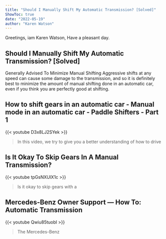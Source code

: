 ```yaml
---
title: "Should I Manually Shift My Automatic Transmission? [Solved]"
ShowToc: true 
date: "2022-05-19"
author: "Karen Watson" 
---
```


Greetings, iam Karen Watson, Have a pleasant day.
## Should I Manually Shift My Automatic Transmission? [Solved]
Generally Advised To Minimize Manual Shifting Aggressive shifts at any speed can cause some damage to the transmission, and so it is definitely best to minimize the amount of manual shifting done in an automatic car, even if you think you are perfectly good at shifting.

## How to shift gears in an automatic car - Manual mode in an automatic car - Paddle Shifters - Part 1
{{< youtube D3x8LJ2SYek >}}
>In this video, we try to give you a better understanding of how to drive 

## Is It Okay To Skip Gears In A Manual Transmission?
{{< youtube tpGsNXUlX1c >}}
>Is it okay to skip gears with a 

## Mercedes-Benz Owner Support — How To: Automatic Transmission
{{< youtube Qwiu85tuobI >}}
>The Mercedes-Benz 

